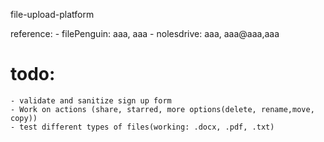file-upload-platform

reference:
    - filePenguin: aaa, aaa
    - nolesdrive: aaa, aaa@aaa,aaa
# todo:
    - validate and sanitize sign up form
    - Work on actions (share, starred, more options(delete, rename,move, copy))
    - test different types of files(working: .docx, .pdf, .txt)